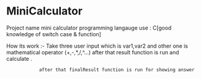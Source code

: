 # MiniCalculator
Project name                     mini calculator
programming langauge use :       C[good knowledge of switch case & function]

How its work :- Take three user input which is var1,var2 and other one is mathematical operator (+,-,*,/,^...)
                after that result function is run and calculate .
                
                after that finalResult function is run for showing answer 
